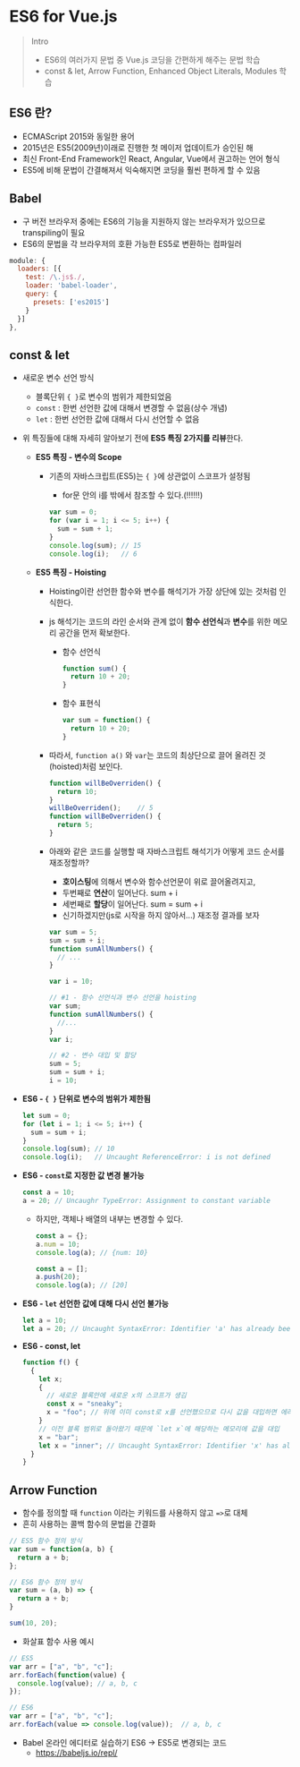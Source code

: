 # ES6 for Vue.js

> Intro
>
> * ES6의 여러가지 문법 중 Vue.js 코딩을 간편하게 해주는 문법 학습
> * const & let, Arrow Function, Enhanced Object Literals, Modules 학습

## ES6 란?

* ECMAScript 2015와 동일한 용어
* 2015년은 ES5(2009년)이래로 진행한 첫 메이저 업데이트가 승인된 해
* 최신 Front-End Framework인 React, Angular, Vue에서 권고하는 언어 형식
* ES5에 비해 문법이 간결해져서 익숙해지면 코딩을 훨씬 편하게 할 수 있음

## Babel

* 구 버전 브라우저 중에는 ES6의 기능을 지원하지 않는 브라우저가 있으므로 transpiling이 필요
* ES6의 문법을 각 브라우저의 호환 가능한 ES5로 변환하는 컴파일러

```javascript
module: {
  loaders: [{
    test: /\.js$./,
    loader: 'babel-loader',
    query: {
      presets: ['es2015']
    }
  }]
},
```

## const & let

* 새로운 변수 선언 방식

  * 블록단위 `{ }`로 변수의 범위가 제한되었음
  * `const` : 한번 선언한 값에 대해서 변경할 수 없음(상수 개념)
  * `let` : 한번 선언한 값에 대해서 다시 선언할 수 없음

* 위 특징들에 대해 자세히 알아보기 전에 **ES5 특징 2가지를 리뷰**한다.
  * **ES5 특징 - 변수의 Scope**

    * 기존의 자바스크립트(ES5)는 `{ }`에 상관없이 스코프가 설정됨

      * for문 안의 i를 밖에서 참조할 수 있다.(!!!!!!)

      ```javascript
      var sum = 0;
      for (var i = 1; i <= 5; i++) {
        sum = sum + 1;
      }
      console.log(sum); // 15
      console.log(i);   // 6
      ```

  * **ES5 특징 - Hoisting**

    * Hoisting이란 선언한 함수와 변수를 해석기가 가장 상단에 있는 것처럼 인식한다.

    * js 해석기는 코드의 라인 순서와 관계 없이 **함수 선언식**과 **변수**를 위한 메모리 공간을 먼저 확보한다.

      * 함수 선언식

        ```javascript
        function sum() {
          return 10 + 20;
        }
        ```

      * 함수 표현식

        ```javascript
        var sum = function() {
          return 10 + 20;
        }
        ```

    * 따라서, `function a()` 와 `var`는 코드의 최상단으로 끌어 올려진 것(hoisted)처럼 보인다.

      ```javascript
      function willBeOverriden() {
        return 10;
      }
      willBeOverriden();	// 5
      function willBeOverriden() {
        return 5;
      }
      ```

    * 아래와 같은 코드를 실행할 때 자바스크립트 해석기가 어떻게 코드 순서를 재조정할까?

      * **호이스팅**에 의해서 변수와 함수선언문이 위로 끌어올려지고,
      * 두번째로 **연산**이 일어난다. sum + i
      * 세번째로 **할당**이 일어난다. sum = sum + i
      * 신기하겠지만(js로 시작을 하지 않아서...) 재조정 결과를 보자

      ```javascript
      var sum = 5;
      sum = sum + i;
      function sumAllNumbers() {
        // ...
      }
      
      var i = 10;
      ```

      ```javascript
      // #1 - 함수 선언식과 변수 선언을 hoisting
      var sum;
      function sumAllNumbers() {
        //...
      }
      var i;
      
      // #2 - 변수 대입 및 할당
      sum = 5;
      sum = sum + i;
      i = 10;
      ```

* **ES6 - `{ }` 단위로 변수의 범위가 제한됨**

  ```javascript
  let sum = 0;
  for (let i = 1; i <= 5; i++) {
    sum = sum + i;
  }
  console.log(sum); // 10
  console.log(i);   // Uncaught ReferenceError: i is not defined
  ```

* **ES6 - `const`로 지정한 값 변경 불가능**

  ```javascript
  const a = 10;
  a = 20; // Uncaughr TypeError: Assignment to constant variable
  ```

  * 하지만, 객체나 배열의 내부는 변경할 수 있다.

    ```javascript
    const a = {};
    a.num = 10;
    console.log(a); // {num: 10}
    
    const a = [];
    a.push(20);
    console.log(a); // [20]
    ```

* **ES6 - `let` 선언한 값에 대해 다시 선언 불가능**

  ```javascript
  let a = 10;
  let a = 20; // Uncaught SyntaxError: Identifier 'a' has already been declared
  ```

* **ES6 - const, let**

  ```javascript
  function f() {
    {
      let x;
      {
        // 새로운 블록안에 새로운 x의 스코프가 생김
        const x = "sneaky";
        x = "foo"; // 위에 이미 const로 x를 선언했으므로 다시 값을 대입하면 에러 발생
      }
      // 이전 블록 범위로 돌아왔기 때문에 `let x`에 해당하는 메모리에 값을 대입
      x = "bar";
      let x = "inner"; // Uncaught SyntaxError: Identifier 'x' has already been declared
    }
  }
  ```


## Arrow Function

* 함수를 정의할 때 `function` 이라는 키워드를 사용하지 않고 `=>`로 대체
* 흔히 사용하는 콜백 함수의 문법을 간결화

```javascript
// ES5 함수 정의 방식
var sum = function(a, b) {
  return a + b;
};

// ES6 함수 정의 방식
var sum = (a, b) => {
  return a + b;
}

sum(10, 20);
```

* 화살표 함수 사용 예시

```javascript
// ES5
var arr = ["a", "b", "c"];
arr.forEach(function(value) {
  console.log(value); // a, b, c
});

// ES6
var arr = ["a", "b", "c"];
arr.forEach(value => console.log(value));  // a, b, c
```

* Babel 온라인 에디터로 실습하기 ES6 -> ES5로 변경되는 코드
  * https://babeljs.io/repl/

